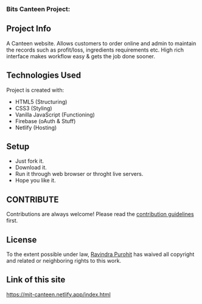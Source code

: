 ### Bits Canteen Project: 

## Project Info
A Canteen website. Allows customers to order online and admin to maintain the records such as profit/loss, ingredients requirements etc. High rich interface makes workflow easy &amp; gets the job done sooner. 

## Technologies Used
Project is created with:
* HTML5 (Structuring)
* CSS3 (Styling)
* Vanilla JavaScript (Functioning)
* Firebase (oAuth & Stuff)
* Netlify (Hosting)

## Setup
* Just fork it.
* Download it.
* Run it through web browser or throght live servers.
* Hope you like it.

## CONTRIBUTE
Contributions are always welcome! Please read the [contribution guidelines](https://github.com/user/repo/blob/branch/other_file.md) first.


## License
To the extent possible under law, [Ravindra Purohit](https://github.com/rvutd) has waived all copyright and related or neighboring rights to this work.<br>

## Link of this site
<https://mit-canteen.netlify.app/index.html>

